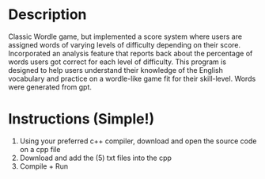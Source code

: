 # Description
Classic Wordle game, but implemented a score system where users are assigned words of varying levels of difficulty depending on their score. Incorporated an analysis feature that reports back about the percentage of words users got correct for each level of difficulty. This program is designed to help users understand their knowledge of the English vocabulary and practice on a wordle-like game fit for their skill-level. Words were generated from gpt.

# Instructions (Simple!)
1. Using your preferred c++ compiler, download and open the source code on a cpp file
2. Download and add the (5) txt files into the cpp
3. Compile + Run
